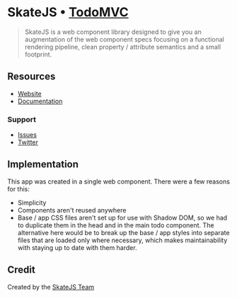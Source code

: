 # SkateJS • [TodoMVC](http://todomvc.com)

> SkateJS is a web component library designed to give you an augmentation of the web component specs focusing on a functional rendering pipeline, clean property / attribute semantics and a small footprint.


## Resources

- [Website](https://github.com/skatejs/skatejs)
- [Documentation](https://github.com/skatejs/skatejs)

### Support

- [Issues](https://github.com/skatejs/skatejs/issues)
- [Twitter](http://twitter.com/skate_js)


## Implementation

This app was created in a single web component. There were a few reasons for this:

- Simplicity
- Components aren't reused anywhere
- Base / app CSS files aren't set up for use with Shadow DOM, so we had to duplicate them in the head and in the main todo component. The alternative here would be to break up the base / app styles into separate files that are loaded only where necessary, which makes maintainability with staying up to date with them harder.


## Credit

Created by the [SkateJS Team](https://github.com/skatejs/skatejs)
